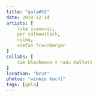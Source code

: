 ```yaml
---
title: "gala#55"
date: 2010-12-14
artists: [
    luka ivanovic,
    per salkowitsch,
    ruinu,
    stefan fraunberger
]
collabs: [
    tim blechmann + radu malfatt
]
location: "brut"
photos: "winnie küchl"
tags: [gala]
---
```

